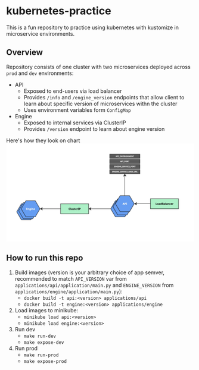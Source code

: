 # kubernetes-practice
This is a fun repository to practice using kubernetes with kustomize in microservice environments.

## Overview
Repository consists of one cluster with two microservices deployed across `prod` and `dev` environments:
- API
    - Exposed to end-users via load balancer
    - Provides `/info` and `/engine_version` endpoints that allow client to learn about specific version of microservices withn the cluster
    - Uses environment variables form `ConfigMap`
- Engine
    - Exposed to internal services via ClusterIP
    - Provides `/version` endpoint to learn about engine version

Here's how they look on chart
![Cluster schema](./app_schema.jpg)

## How to run this repo
1. Build images (version is your arbitrary choice of app semver, recommended to match `API_VERSION` var from `applications/api/application/main.py` and `ENGINE_VERSION` from `applications/engine/application/main.py`):
    - `docker build -t api:<version> applications/api`
    - `docker build -t engine:<version> applications/engine`
2. Load images to minikube:
    - `minikube load api:<version>`
    - `minikube load engine:<version>`
3. Run dev
    - `make run-dev`
    - `make expose-dev`
4. Run prod
    - `make run-prod`
    - `make expose-prod`
